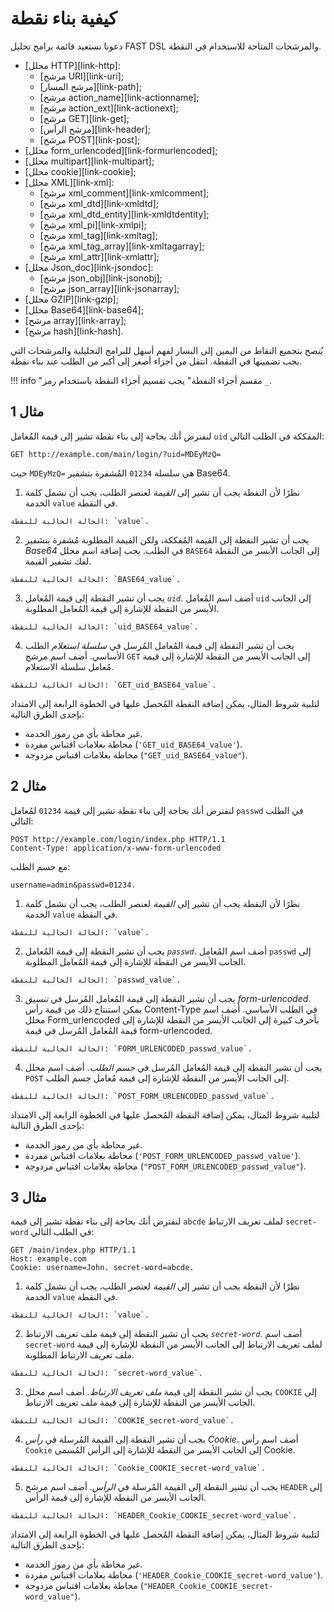# كيفية بناء نقطة
دعونا نستعيد قائمة برامج تحليل FAST DSL والمرشحات المتاحة للاستخدام في النقطة.
* [محلل HTTP][link-http]:
    * [مرشح URI][link-uri];
    * [مرشح المسار][link-path];
    * [مرشح action_name][link-actionname];
    * [مرشح action_ext][link-actionext];
    * [مرشح GET][link-get];
    * [مرشح الرأس][link-header];
    * [مرشح POST][link-post];
* [محلل form_urlencoded][link-formurlencoded];
* [محلل multipart][link-multipart];
* [محلل cookie][link-cookie];
* [محلل XML][link-xml]:
    * [مرشح xml_comment][link-xmlcomment];
    * [مرشح xml_dtd][link-xmldtd];
    * [مرشح xml_dtd_entity][link-xmldtdentity];
    * [مرشح xml_pi][link-xmlpi];
    * [مرشح xml_tag][link-xmltag];
    * [مرشح xml_tag_array][link-xmltagarray];
    * [مرشح xml_attr][link-xmlattr];
* [محلل Json_doc][link-jsondoc]:
    * [مرشح json_obj][link-jsonobj];
    * [مرشح json_array][link-jsonarray];
* [محلل GZIP][link-gzip];
* [محلل Base64][link-base64];
* [مرشح array][link-array];
* [مرشح hash][link-hash].

يُنصح بتجميع النقاط من اليمين إلى اليسار لفهم أسهل للبرامج التحليلية والمرشحات التي يجب تضمينها في النقطة. انتقل من أجزاء أصغر إلى أكبر من الطلب عند بناء نقطة.

!!! info "مقسم أجزاء النقطة"
    يجب تقسيم أجزاء النقطة باستخدام رمز `_`.

## مثال 1

لنفترض أنك بحاجة إلى بناء نقطة تشير إلى قيمة المُعامل `uid` المفككة في الطلب التالي:

```
GET http://example.com/main/login/?uid=MDEyMzQ=
```

حيث `MDEyMzQ=` هي سلسلة `01234` المُشفرة بتشفير Base64.

1.   نظرًا لأن النقطة يجب أن تشير إلى *القيمة* لعنصر الطلب، يجب أن نشمل كلمة الخدمة `value` في النقطة.

    الحالة الحالية للنقطة: `value`.

2.   يجب أن تشير النقطة إلى القيمة المُفككة، ولكن القيمة المطلوبة مُشفرة بتشفير *Base64* في الطلب. يجب إضافة اسم محلل `BASE64` إلى الجانب الأيسر من النقطة لفك تشفير القيمة.
    
    الحالة الحالية للنقطة: `BASE64_value`.

3.   يجب أن تشير النقطة إلى قيمة المُعامل *`uid`*. أضف اسم المُعامل `uid` إلى الجانب الأيسر من النقطة للإشارة إلى قيمة المُعامل المطلوبة.
    
    الحالة الحالية للنقطة: `uid_BASE64_value`.

4.   يجب أن تشير النقطة إلى قيمة المُعامل المُرسل في *سلسلة استعلام* الطلب الأساسي. أضف اسم مرشح `GET` إلى الجانب الأيسر من النقطة للإشارة إلى قيمة مُعامل سلسلة الاستعلام.
    
    الحالة الحالية للنقطة: `GET_uid_BASE64_value`.



لتلبية شروط المثال، يمكن إضافة النقطة المُحصل عليها في الخطوة الرابعة إلى الامتداد بإحدى الطرق التالية:
* غير محاطة بأي من رموز الخدمة.
* محاطة بعلامات اقتباس مفردة (`'GET_uid_BASE64_value'`).
* محاطة بعلامات اقتباس مزدوجة (`"GET_uid_BASE64_value"`).



## مثال 2

لنفترض أنك بحاجة إلى بناء نقطة تشير إلى قيمة `01234` لمُعامل `passwd` في الطلب التالي:

```
POST http://example.com/login/index.php HTTP/1.1
Content-Type: application/x-www-form-urlencoded
```

مع جسم الطلب:

```
username=admin&passwd=01234.
```

1.   نظرًا لأن النقطة يجب أن تشير إلى *القيمة* لعنصر الطلب، يجب أن نشمل كلمة الخدمة `value` في النقطة.
    
    الحالة الحالية للنقطة: `value`.

2.   يجب أن تشير النقطة إلى قيمة المُعامل *`passwd`*. أضف اسم المُعامل `passwd` إلى الجانب الأيسر من النقطة للإشارة إلى قيمة المُعامل المطلوبة.
    
    الحالة الحالية للنقطة: `passwd_value`.

3.   يجب أن تشير النقطة إلى قيمة المُعامل المُرسل في *تنسيق form-urlencoded*. يمكن استنتاج ذلك من قيمة رأس Content-Type في الطلب الأساسي. أضف اسم محلل Form_urlencoded بأحرف كبيرة إلى الجانب الأيسر من النقطة للإشارة إلى قيمة المُعامل المُرسل في قيمة form-urlencoded.
    
    الحالة الحالية للنقطة: `FORM_URLENCODED_passwd_value`.

4.   يجب أن تشير النقطة إلى قيمة المُعامل المُرسل في *جسم الطلب*. أضف اسم محلل `POST` إلى الجانب الأيسر من النقطة للإشارة إلى قيمة مُعامل جسم الطلب.
    
    الحالة الحالية للنقطة: `POST_FORM_URLENCODED_passwd_value`.



لتلبية شروط المثال، يمكن إضافة النقطة المُحصل عليها في الخطوة الرابعة إلى الامتداد بإحدى الطرق التالية:
* غير محاطة بأي من رموز الخدمة.
* محاطة بعلامات اقتباس مفردة (`'POST_FORM_URLENCODED_passwd_value'`).
* محاطة بعلامات اقتباس مزدوجة (`"POST_FORM_URLENCODED_passwd_value"`).



## مثال 3

لنفترض أنك بحاجة إلى بناء نقطة تشير إلى قيمة `abcde` لملف تعريف الارتباط `secret-word` في الطلب التالي:

```
GET /main/index.php HTTP/1.1
Host: example.com
Cookie: username=John. secret-word=abcde.
```

1.   نظرًا لأن النقطة يجب أن تشير إلى *القيمة* لعنصر الطلب، يجب أن نشمل كلمة الخدمة `value` في النقطة.

    الحالة الحالية للنقطة: `value`.

2.   يجب أن تشير النقطة إلى قيمة ملف تعريف الارتباط *`secret-word`*. أضف اسم `secret-word` لملف تعريف الارتباط إلى الجانب الأيسر من النقطة للإشارة إلى قيمة ملف تعريف الارتباط المطلوبة.
    
    الحالة الحالية للنقطة: `secret-word_value`.

3.   يجب أن تشير النقطة إلى قيمة *ملف تعريف الارتباط*. أضف اسم محلل `COOKIE` إلى الجانب الأيسر من النقطة للإشارة إلى قيمة ملف تعريف الارتباط.
    
    الحالة الحالية للنقطة: `COOKIE_secret-word_value`.

4.   يجب أن تشير النقطة إلى القيمة المُرسلة في *رأس Cookie*. أضف اسم رأس `Cookie` إلى الجانب الأيسر من النقطة للإشارة إلى الرأس المُسمى Cookie.
    
    الحالة الحالية للنقطة: `Cookie_COOKIE_secret-word_value`.

5.   يجب أن تشير النقطة إلى القيمة المُرسلة في *الرأس*. أضف اسم مرشح `HEADER` إلى الجانب الأيسر من النقطة للإشارة إلى قيمة الرأس.
    
    الحالة الحالية للنقطة: `HEADER_Cookie_COOKIE_secret-word_value`.



لتلبية شروط المثال، يمكن إضافة النقطة المُحصل عليها في الخطوة الرابعة إلى الامتداد بإحدى الطرق التالية:
* غير محاطة بأي من رموز الخدمة.
* محاطة بعلامات اقتباس مفردة (`'HEADER_Cookie_COOKIE_secret-word_value'`).
* محاطة بعلامات اقتباس مزدوجة (`"HEADER_Cookie_COOKIE_secret-word_value"`).

